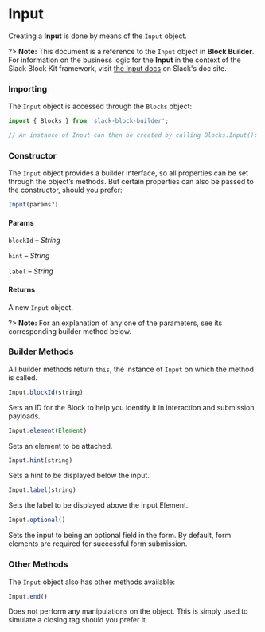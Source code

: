 # Input

Creating a **Input** is done by means of the `Input` object.

?> **Note:** This document is a reference to the `Input` object in **Block Builder**. For information on the business logic for the **Input** in the context of the Slack Block Kit framework, visit [the Input docs](https:&#x2F;&#x2F;api.slack.com&#x2F;reference&#x2F;block-kit&#x2F;blocks#input) on Slack's doc site.

### Importing

The `Input` object is accessed through the `Blocks` object:

```javascript
import { Blocks } from 'slack-block-builder';

// An instance of Input can then be created by calling Blocks.Input();
```


### Constructor

The `Input` object provides a builder interface, so all properties can be set through the object’s methods. But certain properties can also be passed to the constructor, should you prefer:

```javascript
Input(params?)
```

#### Params

`blockId` – *String*

`hint` – *String*

`label` – *String*

#### Returns

A new `Input` object.

?> **Note:** For an explanation of any one of the parameters, see its corresponding builder method below.

### Builder Methods

All builder methods return `this`, the instance of `Input` on which the method is called.

```javascript
Input.blockId(string)
```

Sets an ID for the Block to help you identify it in interaction and submission payloads.
```javascript
Input.element(Element)
```

Sets an element to be attached.
```javascript
Input.hint(string)
```

Sets a hint to be displayed below the input.
```javascript
Input.label(string)
```

Sets the label to be displayed above the input Element.
```javascript
Input.optional()
```

Sets the input to being an optional field in the form. By default, form elements are required for successful form submission.


### Other Methods

The `Input` object also has other methods available:

```javascript
Input.end()
```

Does not perform any manipulations on the object. This is simply used to simulate a closing tag should you prefer it.

